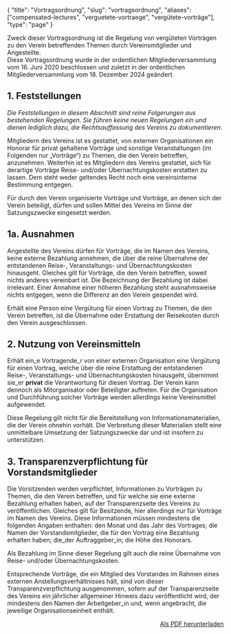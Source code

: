 {
    "title": "Vortragsordnung",
    "slug": "vortragsordnung",
    "aliases": ["compensated-lectures", "verguetete-vortraege", "vergütete-vorträge"],
    "type": "page"
}

Zweck dieser Vortragsordnung ist die Regelung von vergüteten Vorträgen zu den Verein betreffenden Themen durch Vereinsmitglieder und Angestellte.  
Diese Vortragsordnung wurde in der ordentlichen Mitgliederversammlung vom 16. Juni 2020 beschlossen und zuletzt in der ordentlichen Mitgliederversammlung vom 18. Dezember 2024 geändert.

## 1. Feststellungen

*Die Feststellungen in diesem Abschnitt sind reine Folgerungen aus bestehenden Regelungen. Sie führen keine neuen Regelungen ein und dienen lediglich dazu, die Rechtsauffassung des Vereins zu dokumentieren.*

Mitgliedern des Vereins ist es gestattet, von externen Organisationen ein Honorar für privat gehaltene Vorträge und sonstige Veranstaltungen (im Folgenden nur „Vorträge“) zu Themen, die den Verein betreffen, anzunehmen. Weiterhin ist es Mitgliedern des Vereins gestattet, sich für derartige Vorträge Reise- und/oder Übernachtungskosten erstatten zu lassen. Dem steht weder geltendes Recht noch eine vereinsinterne Bestimmung entgegen.

Für durch den Verein organisierte Vorträge und Vorträge, an denen sich der Verein beteiligt, dürfen und sollen Mittel des Vereins im Sinne der Satzungszwecke eingesetzt werden.

## 1a. Ausnahmen

Angestellte des Vereins dürfen für Vorträge, die im Namen des Vereins, keine externe Bezahlung annehmen, die über die reine Übernahme der entstandenen Reise-, Veranstaltungs- und Übernachtungskosten hinausgeht. Gleiches gilt für Vorträge, die den Verein betreffen, soweit nichts anderes vereinbart ist. Die Bezeichnung der Bezahlung ist dabei irrelevant. Einer Annahme einer höheren Bezahlung steht ausnahmsweise nichts entgegen, wenn die Differenz an den Verein gespendet wird.

Erhält eine Person eine Vergütung für einen Vortrag zu Themen, die den Verein betreffen, ist die Übernahme oder Erstattung der Reisekosten durch den Verein ausgeschlossen.

## 2. Nutzung von Vereinsmitteln

Erhält ein_e Vortragende_r von einer externen Organisation eine Vergütung für einen Vortrag, welche über die reine Erstattung der entstandenen Reise-, Veranstaltungs- und Übernachtungskosten hinausgeht, übernimmt sie_er **privat** die Verantwortung für diesen Vortrag. Der Verein kann dennoch als Mitorganisator oder Beteiligter auftreten. Für die Organisation und Durchführung solcher Vorträge werden allerdings keine Vereinsmittel aufgewendet.

Diese Regelung gilt nicht für die Bereitstellung von Informationsmaterialien, die der Verein ohnehin vorhält. Die Verbreitung dieser Materialien stellt eine unmittelbare Umsetzung der Satzungszwecke dar und ist insofern zu unterstützen.

## 3. Transparenzverpflichtung für Vorstandsmitglieder

Die Vorsitzenden werden verpflichtet, Informationen zu Vorträgen zu Themen, die den Verein betreffen, und für welche sie eine externe Bezahlung erhalten haben, auf der Transparenzseite des Vereins zu veröffentlichen. Gleiches gilt für Besitzende, hier allerdings nur für Vorträge im Namen des Vereins. Diese Informationen müssen mindestens die folgenden Angaben enthalten: den Monat und das Jahr des Vortrages; die Namen der Vorstandsmitglieder, die für den Vortrag eine Bezahlung erhalten haben; die_der Auftraggeber_in; die Höhe des Honorars.

Als Bezahlung im Sinne dieser Regelung gilt auch die reine Übernahme von Reise- und/oder Übernachtungskosten.

Entsprechende Vorträge, die ein Mitglied des Vorstandes im Rahmen eines externen Anstellungsverhältnisses hält, sind von dieser Transparenzverpflichtung ausgenommen, sofern auf der Transparenzseite des Vereins ein jährlicher allgemeiner Hinweis dazu veröffentlicht wird, der mindestens den Namen der Arbeitgeber_in und, wenn angebracht, die jeweilige Organisationseinheit enthält.

<div style="float: right;">
    <a href="https://static.dacdn.de/docs/legal/vortragsordnung.pdf" class="button button-secondary icon icon-download">Als PDF herunterladen</a>
</div>
<div class="clearfix"></div>
